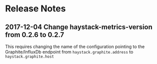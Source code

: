 # Release Notes

## 2017-12-04 Change haystack-metrics-version from 0.2.6 to 0.2.7
This requires changing the name of the configuration pointing to the Graphite/InfluxDb
endpoint from `haystack.graphite.address` to `haystack.graphite.host`
